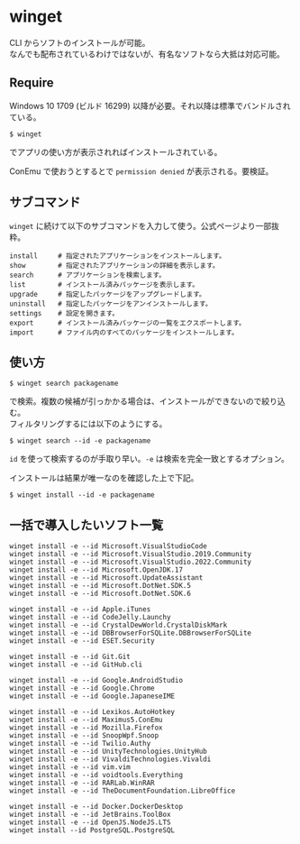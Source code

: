 # winget

CLI からソフトのインストールが可能。  
なんでも配布されているわけではないが、有名なソフトなら大抵は対応可能。

## Require

 Windows 10 1709 (ビルド 16299) 以降が必要。それ以降は標準でバンドルされている。

	$ winget

でアプリの使い方が表示されればインストールされている。

ConEmu で使おうとするとで `permission denied` が表示される。要検証。

## サブコマンド

`winget` に続けて以下のサブコマンドを入力して使う。公式ページより一部抜粋。

	install		# 指定されたアプリケーションをインストールします。
	show		# 指定されたアプリケーションの詳細を表示します。
	search		# アプリケーションを検索します。
	list		# インストール済みパッケージを表示します。
	upgrade		# 指定したパッケージをアップグレードします。
	uninstall	# 指定したパッケージをアンインストールします。
	settings	# 設定を開きます。
	export		# インストール済みパッケージの一覧をエクスポートします。
	import		# ファイル内のすべてのパッケージをインストールします。


## 使い方

	$ winget search packagename

で検索。複数の候補が引っかかる場合は、インストールができないので絞り込む。  
フィルタリングするには以下のようにする。

	$ winget search --id -e packagename

`id` を使って検索するのが手取り早い。`-e` は検索を完全一致とするオプション。

インストールは結果が唯一なのを確認した上で下記。

	$ winget install --id -e packagename

## 一括で導入したいソフト一覧

	winget install -e --id Microsoft.VisualStudioCode
	winget install -e --id Microsoft.VisualStudio.2019.Community
	winget install -e --id Microsoft.VisualStudio.2022.Community
	winget install -e --id Microsoft.OpenJDK.17
	winget install -e --id Microsoft.UpdateAssistant
	winget install -e --id Microsoft.DotNet.SDK.5
	winget install -e --id Microsoft.DotNet.SDK.6

	winget install -e --id Apple.iTunes
	winget install -e --id CodeJelly.Launchy
	winget install -e --id CrystalDewWorld.CrystalDiskMark
	winget install -e --id DBBrowserForSQLite.DBBrowserForSQLite
	winget install -e --id ESET.Security

	winget install -e --id Git.Git
	winget install -e --id GitHub.cli

	winget install -e --id Google.AndroidStudio
	winget install -e --id Google.Chrome
	winget install -e --id Google.JapaneseIME

	winget install -e --id Lexikos.AutoHotkey
	winget install -e --id Maximus5.ConEmu
	winget install -e --id Mozilla.Firefox
	winget install -e --id SnoopWpf.Snoop
	winget install -e --id Twilio.Authy
	winget install -e --id UnityTechnologies.UnityHub
	winget install -e --id VivaldiTechnologies.Vivaldi
	winget install -e --id vim.vim
	winget install -e --id voidtools.Everything
	winget install -e --id RARLab.WinRAR 
	winget install -e --id TheDocumentFoundation.LibreOffice

	winget install -e --id Docker.DockerDesktop
	winget install -e --id JetBrains.ToolBox
	winget install -e --id OpenJS.NodeJS.LTS
	winget install --id PostgreSQL.PostgreSQL
